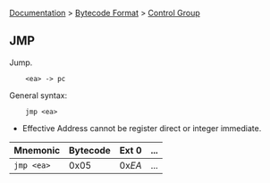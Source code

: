 [Documentation](../../README.md) > [Bytecode Format](../README.md) > [Control Group](../InstructionsControl.md)

## JMP

Jump.

        <ea> -> pc

General syntax:

        jmp <ea>

* Effective Address cannot be register direct or integer immediate.

| Mnemonic | Bytecode | Ext 0 | ... |
| - | - | - | - |
| `jmp <ea>`| 0x05 | 0x*EA* | ... |
